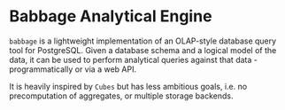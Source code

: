 # Babbage Analytical Engine

``babbage`` is a lightweight implementation of an OLAP-style database
query tool for PostgreSQL. Given a database schema and a logical model
of the data, it can be used to perform analytical queries against that
data - programmatically or via a web API.

It is heavily inspired by ``Cubes`` but has less ambitious goals, i.e.
no precomputation of aggregates, or multiple storage backends.



